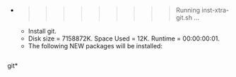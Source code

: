 * >>>>>>>>> Running inst-xtra-git.sh ...
  * Install git.
  * Disk size = 7158872K. Space Used = 12K. Runtime = 00:00:00:01.
  * The following NEW packages will be installed:
  ```bash
git*
  ```
